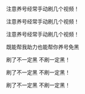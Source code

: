 注意养号经常手动刷几个视频！ 

注意养号经常手动刷几个视频！

注意养号经常手动刷几个视频！

既能帮我助力也能帮你养号免黑

刷了不一定黑 不刷一定黑！

刷了不一定黑 不刷一定黑！

刷了不一定黑 不刷一定黑！

